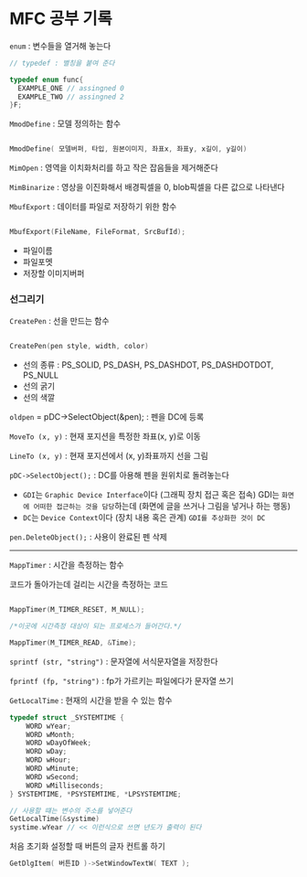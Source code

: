 # MFC 공부 기록

`enum` : 변수들을 열거해 놓는다

```cpp
// typedef : 별칭을 붙여 준다

typedef enum func{
  EXAMPLE_ONE // assingned 0
  EXAMPLE_TWO // assingned 2
}F;
```

`MmodDefine` : 모델 정의하는 함수

```cpp

MmodDefine( 모델버퍼, 타입, 원본이미지, 좌표x, 좌표y, x길이, y길이)

```

`MimOpen` : 영역을 이치화처리를 하고 작은 잡음들을 제거해준다 

`MimBinarize` : 영상을 이진화해서 배경픽셀을 0, blob픽셀을 다른 값으로 나타낸다

`MbufExport` : 데이터를 파일로 저장하기 위한 함수

```cpp

MbufExport(FileName, FileFormat, SrcBufId);

```

  -  파일이름
  -  파일포멧
  -  저장할 이미지버퍼


### 선그리기

`CreatePen` : 선을 만드는 함수

```cpp

CreatePen(pen style, width, color)

```

  - 선의 종류 : PS_SOLID, PS_DASH, PS_DASHDOT, PS_DASHDOTDOT, PS_NULL
  - 선의 굵기
  - 선의 색깔

`oldpen` = pDC->SelectObject(&pen); : 펜을 DC에 등록

`MoveTo (x, y)` : 현재 포지션을 특정한 좌표(x, y)로 이동

`LineTo (x, y)` : 현재 포지션에서 (x, y)좌표까지 선을 그림 

`pDC->SelectObject();` : DC를 아용해 펜을 원위치로 돌려놓는다

  - `GDI`는 `Graphic Device Interface`이다 (그래픽 장치 접근 혹은 접속) GDI는 `화면에 어떠한 접근하는 것을 담당`하는데 (화면에 글을 쓰거나 그림을 넣거나 하는 행동)
  - `DC`는 `Device Context`이다 (장치 내용 혹은 관계) `GDI를 추상화한 것이 DC`
  
`pen.DeleteObject();` : 사용이 완료된 펜 삭제

---

`MappTimer` : 시간을 측정하는 함수

코드가 돌아가는데 걸리는 시간을 측정하는 코드

```cpp   

MappTimer(M_TIMER_RESET, M_NULL);

/*이곳에 시간측정 대상이 되는 프로세스가 들어간다.*/

MappTimer(M_TIMER_READ, &Time);

```

`sprintf (str, "string")` : 문자열에 서식문자열을 저장한다

`fprintf (fp, "string")` : fp가 가르키는 파일에다가 문자열 쓰기

`GetLocalTime` : 현재의 시간을 받을 수 있는 함수

```cpp
typedef struct _SYSTEMTIME {
    WORD wYear;
    WORD wMonth;
    WORD wDayOfWeek;
    WORD wDay;
    WORD wHour;
    WORD wMinute;
    WORD wSecond;
    WORD wMilliseconds;
} SYSTEMTIME, *PSYSTEMTIME, *LPSYSTEMTIME;

// 사용할 떄는 변수의 주소를 넣어준다
GetLocalTime(&systime)
systime.wYear // << 이런식으로 쓰면 년도가 출력이 된다
```

처음 초기화 설정할 때 버튼의 글자 컨트롤 하기

```cpp
GetDlgItem( 버튼ID )->SetWindowTextW( TEXT );
```
